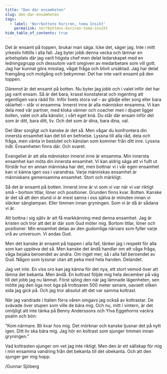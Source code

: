 ```yaml
---
title: "Den där ensamheten"
slug: den-dar-ensamheten
tags:
  - label: 'Norrbottens Kuriren, tema Insikt'
    permalink: norrbottens-kuriren-tema-insikt
hide_table_of_contents: true
---
```

Det är ensamt på toppen, brukar man säga. Icke det, säger jag. Inte i mitt yrkesliv hittills i alla fall. Jag byter jobb denna vecka och lämnar en arbetsplats där jag varit högsta chef men delat ledarskapet med en ledningsgrupp och dessutom varit omgiven av medarbetare som vill gott. Jag har kunnat göra misstag, vågat fråga och blivit ursäktad. Jag har delat framgång och motgång och bekymmer. Det har inte varit ensamt på den toppen.

<!--truncate-->

Däremot är det ensamt på botten. Nu byter jag jobb och i valet inför det har jag varit ensam. Så är det bara, krasst konstaterat och ingenting att egentligen vara rädd för. Inför livets stora val – av glädje eller sorg eller bara oklarhet – står vi ensamma. Innerst inne är alla människor ensamma. Vi kan dela med vår partner, med kloka vänner och coacher men i djupet ligger bollen, valet och alla känslor, i vårt eget knä. Du står där ensam inför det som är ditt, bara ditt, liv. Och det som är dina, bara dina, val.

Det låter sorgligt och kanske är det så. Men vågar du konfrontera din innersta ensamhet kan det bli en befrielse. Lyssna till alla råd, dela och fråga, men vänta in beslutet och känslan som kommer från ditt inre. Lyssna inåt. Ensamheten finns där. Och svaret.

Evangeliet är att alla människor innerst inne är ensamma. Min innersta ensamhet kan möta din innersta ensamhet. Vi kan aldrig säga att vi fullt ut förstår hur en annan människa har det, men bottnar vi i vår egen ensamhet kan vi känna igen oss i varandras. Varje människas ensamhet är människans gemensamma ensamhet. Stort och märkligt.

Så det är ensamt på botten. Innerst inne är vi som vi var när vi var riktigt små – bortom titlar, löner och positioner. Grunden finns kvar. Botten. Kanske är det så att den stund vi är mest sanna i oss själva är minuten innan vi släcker sänglampan. Eller timmen innan gryningen. Som vi är då är sådana vi är.

Att bottna i sig själv är att få markkänning med denna ensamhet. Jag är kristen och tror att det är där som Gud möter mig. Bortom titlar, löner och positioner. Min ensamhet delas av den gudomliga närvaro som fyller varje vrå av universum. Vi andas Gud.

Men det kanske är ensamt på toppen i alla fall, tänker jag i respekt för alla som kan uppleva det så. Men kanske det ändå handlar om att våga fråga, våga bejaka beroendet av andra. Om inget mer, så i alla fall beroendet av Gud. Någon som lyssnar utan att peka med hela handen. Delandet.

Jag vet inte. En viss oro kan jag känna för det nya, ett stort vemod över att lämna det bekanta. Men ändå. En koltrast följde mig hela december på väg till det jobb jag nu lämnat. Först sjöng den när jag lämnade lägenheten, sen mötte jag den öga mot öga på trottoaren 500 meter senare, oavsett vilken sida jag gick på. Och jag tror absolut att det var samma koltrast.

När jag vandrade i Italien förra våren omgavs jag också av koltrastar. De svävade över stupen som ville de bära mig. Och nu, mitt i vintern, är det omöjligt att inte tänka på Benny Anderssons och Ylva Eggehorns vackra psalm och bön:

”Kom närmare. Bli kvar hos mig. Det mörknar och kanske ljusnar det på nytt igen. Ditt liv ska bära mig. Jag hör en koltrast som sjunger timmen innan gryningen.”

Vad koltrasten sjunger om vet jag inte riktigt. Men den är ett sällskap för mig i min ensamma vandring från det bekanta till det obekanta. Och att den sjunger ger mig hopp.

/Gunnar Sjöberg
